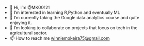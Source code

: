 - 👋 Hi, I’m @MK00121
- 👀 I’m interested in learning R,Python and eventually ML
- 🌱 I’m currently taking the Google data analytics course and quite enjoying it.
- 💞️ I’m looking to collaborate on projects that focus on tech in the agricultural sector.
- 📫 How to reach me winniemokeira75@gmail.com

<!---
MK00121/MK00121 is a ✨ special ✨ repository because its `README.md` (this file) appears on your GitHub profile.
You can click the Preview link to take a look at your changes.
--->
